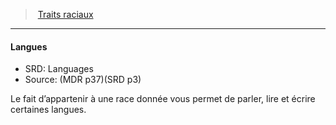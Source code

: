 ﻿---
!GenericItem
Id: races_hd.md#langues
ParentLink: races_hd.md#traits-raciaux
Name: Langues
ParentName: Traits raciaux
NameLevel: 4
AltName: Languages
Source: (MDR p37)(SRD p3)
Attributes: {}
---
> [Traits raciaux](hd_races_traits_raciaux.md)

---

#### Langues

- SRD: Languages
- Source: (MDR p37)(SRD p3)

Le fait d’appartenir à une race donnée vous permet de parler, lire et écrire certaines langues.


